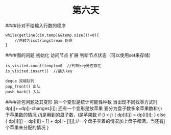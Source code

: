 <center><h1>第六天</h1></center>

####针对不给输入行数的程序

    while(getline(cin,temp)&&temp.size()!=0){
        //再转为isstringstream 处理
    }

####图的问题
    初始化
    访问节点
    扩展
    判断节点状态（可以使用set来存储）

    is_visited.count(temp)==0  //判断key是否存在
    is_visited.insert()  //插入key

    deque 双端队列
    pop_front() 出队
    push_back() 入队

####背包问题及其变形
    第一个变形是统计可能性种数
    当出现不同找零方式时 dp[j]+=dp[j-changes[i]];
    还有一个变形是放苹果
    要分为盘子数多余苹果数和小于苹果数的情况
    //j是用到的盘子数，i是苹果数
    if (i < j) {
        dp[i][j] = dp[i][i];
    }
    else {
            dp[i][j] = dp[i][j - 1] + dp[i - j][j];//一个盘子空着的情况加上盘子都满，当还有j个苹果未分配的情况
    }

